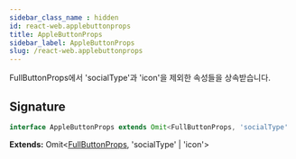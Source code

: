 ```yaml
---
sidebar_class_name : hidden
id: react-web.applebuttonprops
title: AppleButtonProps
sidebar_label: AppleButtonProps
slug: /react-web.applebuttonprops
---
```






FullButtonProps에서 'socialType'과 'icon'을 제외한 속성들을 상속받습니다.

## Signature

```typescript
interface AppleButtonProps extends Omit<FullButtonProps, 'socialType' | 'icon'> 
```
**Extends:** Omit&lt;[FullButtonProps](./react-web.fullbuttonprops), 'socialType' \| 'icon'&gt;

